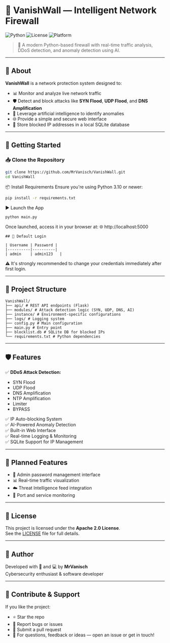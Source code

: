 # 🧱 VanishWall — Intelligent Network Firewall

![Python](https://img.shields.io/badge/Python-3.10+-blue.svg)
![License](https://img.shields.io/badge/License-Apache%202.0-green.svg)
![Platform](https://img.shields.io/badge/Platform-Linux%20%7C%20Windows-lightgrey.svg)

> 🚨 A modern Python-based firewall with real-time traffic analysis, DDoS detection, and anomaly detection using AI.

---

## 🧠 About

**VanishWall** is a network protection system designed to:
- 📊 Monitor and analyze live network traffic
- 🛡️ Detect and block attacks like **SYN Flood**, **UDP Flood**, and **DNS Amplification**
- 🤖 Leverage artificial intelligence to identify anomalies
- 🌐 Provide a simple and secure web interface
- 🧾 Store blocked IP addresses in a local SQLite database

---

## 🚀 Getting Started

### 📥 Clone the Repository

```bash
git clone https://github.com/MrVanisch/VanishWall.git
cd VanishWall
```
📦 Install Requirements
Ensure you're using Python 3.10 or newer:
```bash
pip install -r requirements.txt
```
▶️ Launch the App
```bash
python main.py
```
Once launched, access it in your browser at:
🌐 http://localhost:5000
```
## 🔐 Default Login

| Username | Password |
|----------|----------|
| admin    | admin123   |
```
⚠️ It's strongly recommended to change your credentials immediately after first login.

---
## 🧩 Project Structure
```
VanishWall/
├── api/ # REST API endpoints (Flask)
├── modules/ # Attack detection logic (SYN, UDP, DNS, AI)
├── instance/ # Environment-specific configurations
├── logs/ # Logging system
├── config.py # Main configuration
├── main.py # Entry point
├── blocklist.db # SQLite DB for blocked IPs
└── requirements.txt # Python dependencies
```
---

## 🛡️ Features

✅ **DDoS Attack Detection:**
- SYN Flood  
- UDP Flood  
- DNS Amplification
- NTP Amplification
- Limiter
- BYPASS

✅ IP Auto-blocking System  
✅ AI-Powered Anomaly Detection  
✅ Built-in Web Interface  
✅ Real-time Logging & Monitoring  
✅ SQLite Support for IP Management  

---

## 🔮 Planned Features

- 🔐 Admin password management interface  
- 📊 Real-time traffic visualization  
- ☁️ Threat Intelligence feed integration  
- 📡 Port and service monitoring  

---

## 📜 License

This project is licensed under the **Apache 2.0 License**.  
See the [LICENSE](LICENSE) file for full details.

---

## 👤 Author

Developed with 🧠 and 💻 by **MrVanisch**  
Cybersecurity enthusiast & software developer

---

## 🙌 Contribute & Support

If you like the project:

- ⭐ Star the repo  
- 🐛 Report bugs or issues  
- 🤝 Submit a pull request  
- 💬 For questions, feedback or ideas — open an issue or get in touch!
